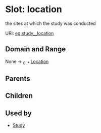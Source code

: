 
# Slot: location


the sites at which the study was conducted

URI: [eg:study__location](http://w3id.org/ontogpt/environmental-metagenome/study__location)


## Domain and Range

None &#8594;  <sub>0..\*</sub> [Location](Location.md)

## Parents


## Children


## Used by

 * [Study](Study.md)
